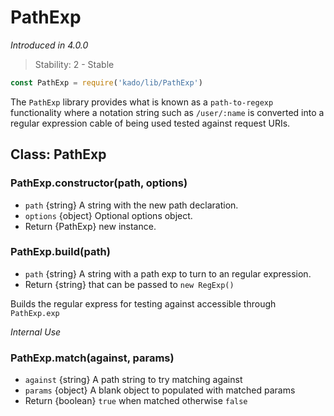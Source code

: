 # PathExp
*Introduced in 4.0.0*
> Stability: 2 - Stable
```js
const PathExp = require('kado/lib/PathExp')
```
The `PathExp` library provides what is known as a `path-to-regexp` functionality
where a notation string such as `/user/:name` is converted into a regular
expression cable of being used tested against request URIs.

## Class: PathExp

### PathExp.constructor(path, options)
* `path` {string} A string with the new path declaration.
* `options` {object} Optional options object.
* Return {PathExp} new instance.

### PathExp.build(path)
* `path` {string} A string with a path exp to turn to an regular expression.
* Return {string} that can be passed to `new RegExp()`

Builds the regular express for testing against accessible through `PathExp.exp`

*Internal Use*

### PathExp.match(against, params)
* `against` {string} A path string to try matching against
* `params` {object} A blank object to populated with matched params
* Return {boolean} `true` when matched otherwise `false`
